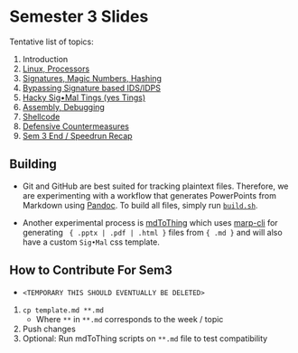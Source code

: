 # Semester 3 Slides

Tentative list of topics:

1. Introduction
2. [Linux, Processors](02.md)
3. [Signatures, Magic Numbers, Hashing](03.md)
4. [Bypassing Signature based IDS/IDPS](04.md)
5. [Hacky Sig•Mal Tings (yes Tings)](05.md)
6. [Assembly, Debugging](06.md)
7. [Shellcode](07.md)
8. [Defensive Countermeasures](08.md)
9. [Sem 3 End / Speedrun Recap](09.md)

## Building

* Git and GitHub are best suited for tracking plaintext files. Therefore, we are experimenting with a workflow that generates PowerPoints from Markdown using [Pandoc](https://pandoc.org/). To build all files, simply run [`build.sh`](build.sh).

* Another experimental process is [mdToThing](https://github.com/njitacm/mdToThing) which uses [marp-cli](https://github.com/marp-team/marp-cli) for generating ` { .pptx | .pdf | .html }` files from `{ .md }` and will also have a custom `Sig•Mal` css template.

## How to Contribute For Sem3
* `<TEMPORARY THIS SHOULD EVENTUALLY BE DELETED>`
1. `cp template.md **.md`
    * Where `**` in `**.md` corresponds to the week / topic
2. Push changes
3. Optional: Run mdToThing scripts on `**.md` file to test compatibility